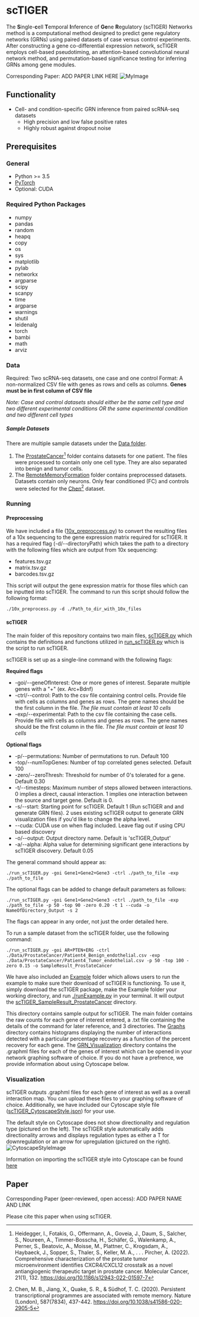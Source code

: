 # scTIGER
The **S**ingle-**c**ell **T**emporal **I**nference of **Ge**ne **R**egulatory (scTIGER) Networks method is a computational method designed to predict gene regulatory networks (GRNs) using paired datasets of case versus control experiments. After constructing a gene co-differential expression network, scTIGER employs cell-based pseudotiming, an attention-based convolutional neural network method, and permutation-based significance testing for inferring GRNs among gene modules. 

Corresponding Paper: ADD PAPER LINK HERE 
![MyImage](utils/scTIGER.png)

## Functionality
- Cell- and condition-specific GRN inference from paired scRNA-seq datasets
  - High precision and low false positive rates
  - Highly robust against dropout noise 

## Prerequisites 
### General 
- Python >= 3.5
- [PyTorch](https://pytorch.org/get-started/locally/)
- Optional: CUDA 
### Required Python Packages 
- numpy
- pandas
- random
- heapq
- copy
- os
- sys
- matplotlib
- pylab
- networkx
- argparse
- scipy
- scanpy
- time
- argparse
- warnings 
- shutil
- leidenalg
- torch
- bambi
- math
- arviz
### Data
Required: Two scRNA-seq datasets, one case and one control
Format: A non-normalized CSV file with genes as rows and cells as columns. **Genes must be in first column of CSV file** 

*Note: Case and control datasets should either be the same cell type and two different experimental conditions OR the same experimental condition and two different cell types* 
##### Sample Datasets 
There are multiple sample datasets under the [Data folder](/Data). 
1. The [ProstateCancer](Data/ProstateCancer)[^1] folder contains datasets for one patient. The files were processed to contain only one cell type. They are also separated into benign and tumor cells.  
2. The [RemoteMemoryFormation](/Data/RemoteMemoryFormation) folder contains preprocessed datasets. Datasets contain only neurons. Only fear conditioned (FC) and controls were selected for the [Chen](./Data/RemoteMemoryFormation/Chen)[^2] dataset.
### Running
#### Preprocessing
We have included a file ([10x_preproccess.py](utils/10x_preprocess.py)) to convert the resulting files of a 10x sequencing to the gene expression matrix required for scTIGER. It has a required flag (-d/--directoryPath) which takes the path to a directory with the following files which are output from 10x sequencing: 
- features.tsv.gz
- matrix.tsv.gz
- barcodes.tsv.gz

This script will output the gene expression matrix for those files which can be inputted into scTIGER. 
The command to run this script should follow the following format: 
```
./10x_preprocess.py -d ./Path_to_dir_with_10x_files
```

#### scTIGER
The main folder of this repository contains two main files, [scTIGER.py](/scTIGER.py) which contains the definitions and functions utilized in [run_scTIGER.py](/run_scTIGER.py) which is the script to run scTIGER. 

scTIGER is set up as a single-line command with the following flags: 

**Required flags**
- -goi/--geneOfInterest:  One or more genes of interest. Separate multiple genes with a "+" (ex. Arc+Bdnf)
- -ctrl/--control:        Path to the csv file containing control cells. Provide file with cells as columns and genes as rows. The gene names should be the first column in the file. *The file must contain at least 10 cells*
- -exp/--experimental:    Path to the csv file containing the case cells. Provide file with cells as columns and genes as rows. The gene names should be the first column in the file. *The file must contain at least 10 cells*

**Optional flags**
- -p/--permutations:  Number of permutations to run. Default 100
- -top/--numTopGenes: Number of top correlated genes selected. Default 100
- -zero/--zeroThresh: Threshold for number of 0's tolerated for a gene. Default 0.30
- -t/--timesteps:     Maximum number of steps allowed between interactions. 0 implies a direct, causal interaction. 1 implies one interaction between the source and target gene. Default is 0. 
- -s/--start:         Starting point for scTIGER. Default 1 (Run scTIGER and and generate GRN files). 2 uses existing scTIGER output to generate GRN visualization files if you'd like to change the alpha level. 
- --cuda:             CUDA use on when flag included. Leave flag out if using CPU based discovery
- -o/--output:        Output directory name. Default is 'scTIGER_Output' 
- -a/--alpha:         Alpha value for determining significant gene interactions by scTIGER discovery. Default 0.05

The general command should appear as: 
```
./run_scTIGER.py -goi Gene1+Gene2+Gene3 -ctrl ./path_to_file -exp ./path_to_file
```
The optional flags can be added to change default parameters as follows: 
```
./run_scTIGER.py -goi Gene1+Gene2+Gene3 -ctrl ./path_to_file -exp ./path_to_file -p 50 -top 90 -zero 0.20 -t 1 --cuda -o NameOfDirectory_Output -s 2
```
The flags can appear in any order, not just the order detailed here. 

To run a sample dataset from the scTIGER folder, use the following command: 
```
./run_scTIGER.py -goi AR+PTEN+ERG -ctrl ./Data/ProstateCancer/Patient4_Benign_endothelial.csv -exp ./Data/ProstateCancer/Patient4_Tumor_endothelial.csv -p 50 -top 100 -zero 0.15 -o SampleResult_ProstateCancer
```

We have also included an [Example](/Example) folder which allows users to run the example to make sure their download of scTIGER is functioning. To use it, simply download the scTIGER package, make the Example folder your working directory, and run [./runExample.py](/Example/runExample.py) in your terminal. It will output the [scTIGER_SampleResult_ProstateCancer](/Example/SampleResult_ProstateCancer) directory. 

This directory contains sample output for scTIGER. The main folder contains the raw counts for each gene of interest entered, a .txt file containing the details of the command for later reference, and 3 directories. The [Graphs](/Example/SampleResult_ProstateCancer/Graphs) directory contains histograms displaying the number of interactions detected with a particular percentage recovery as a function of the percent recovery for each gene. The [GRN_Visualization](/Example/SampleResult_ProstateCancer/GRN_Visualization) directory contains the .graphml files for each of the genes of interest which can be opened in your network graphing software of choice. If you do not have a prefrence, we provide information about using Cytoscape below. 

### Visualization 
scTIGER outputs .graphml files for each gene of interest as well as a overall interaction map. You can upload these files to your graphing software of choice. Additionally, we have included our Cytoscape style file ([scTIGER_CytoscapeStyle.json](utils/scTIGER_CytoscapeStyle.json)) for your use. 

The default style on Cytoscape does not show directionality and regulation type (pictured on the left). The scTIGER style automatically adds directionality arrows and displays regulation types as either a T for downregulation or an arrow for upregulation (pictured on the right). 
![CytoscapeStyleImage](/utils/CytoscapeStyle.png)

Information on importing the scTIGER style into Cytoscape can be found [here](https://manual.cytoscape.org/en/stable/Styles.html#styles-tutorials)

## Paper
Corresponding Paper (peer-reviewed, open access): ADD PAPER NAME AND LINK 

Please cite this paper when using scTIGER. 


[^1]: Heidegger, I., Fotakis, G., Offermann, A., Goveia, J., Daum, S., Salcher, S., Noureen, A., Timmer-Bosscha, H., Schäfer, G., Walenkamp, A., Perner, S., Beatovic, A., Moisse, M., Plattner, C., Krogsdam, A., Haybaeck, J., Sopper, S., Thaler, S., Keller, M. A., . . . Pircher, A. (2022). Comprehensive characterization of the prostate tumor microenvironment identifies CXCR4/CXCL12 crosstalk as a novel antiangiogenic therapeutic target in prostate cancer. Molecular Cancer, 21(1), 132. https://doi.org/10.1186/s12943-022-01597-7 
[^2]: Chen, M. B., Jiang, X., Quake, S. R., & Südhof, T. C. (2020). Persistent transcriptional programmes are associated with remote memory. Nature (London), 587(7834), 437-442. https://doi.org/10.1038/s41586-020-2905-5 

